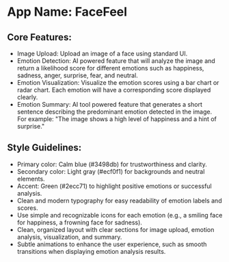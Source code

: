 # **App Name**: FaceFeel

## Core Features:

- Image Upload: Upload an image of a face using standard UI.
- Emotion Detection: AI powered feature that will analyze the image and return a likelihood score for different emotions such as happiness, sadness, anger, surprise, fear, and neutral.
- Emotion Visualization: Visualize the emotion scores using a bar chart or radar chart. Each emotion will have a corresponding score displayed clearly.
- Emotion Summary: AI tool powered feature that generates a short sentence describing the predominant emotion detected in the image. For example: "The image shows a high level of happiness and a hint of surprise."

## Style Guidelines:

- Primary color: Calm blue (#3498db) for trustworthiness and clarity.
- Secondary color: Light gray (#ecf0f1) for backgrounds and neutral elements.
- Accent: Green (#2ecc71) to highlight positive emotions or successful analysis.
- Clean and modern typography for easy readability of emotion labels and scores.
- Use simple and recognizable icons for each emotion (e.g., a smiling face for happiness, a frowning face for sadness).
- Clean, organized layout with clear sections for image upload, emotion analysis, visualization, and summary.
- Subtle animations to enhance the user experience, such as smooth transitions when displaying emotion analysis results.